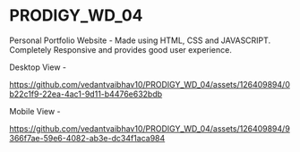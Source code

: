 # PRODIGY_WD_04
Personal Portfolio Website - Made using HTML, CSS and JAVASCRIPT. Completely Responsive and provides good user experience.


Desktop View -

https://github.com/vedantvaibhav10/PRODIGY_WD_04/assets/126409894/0b22c1f9-22ea-4ac1-9d11-b4476e632bdb


Mobile View -

https://github.com/vedantvaibhav10/PRODIGY_WD_04/assets/126409894/9366f7ae-59e6-4082-ab3e-dc34f1aca984



